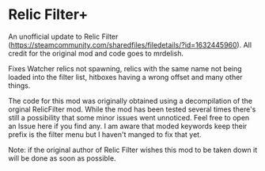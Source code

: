 # Relic Filter+
An unofficial update to Relic Filter (https://steamcommunity.com/sharedfiles/filedetails/?id=1632445960).
All credit for the original mod and code goes to mrdelish.

Fixes Watcher relics not spawning, relics with the same name not being loaded into the filter list, hitboxes having a wrong offset and many other things.

The code for this mod was originally obtained using a decompilation of the orginal RelicFilter mod. While the mod has been tested several times there's still a possibility that some minor issues went unnoticed. Feel free to open an Issue here if you find any. I am aware that moded keywords keep their prefix is the filter menu but I haven't manged to fix that yet.

Note: if the original author of Relic Filter wishes this mod to be taken down it will be done as soon as possible.
